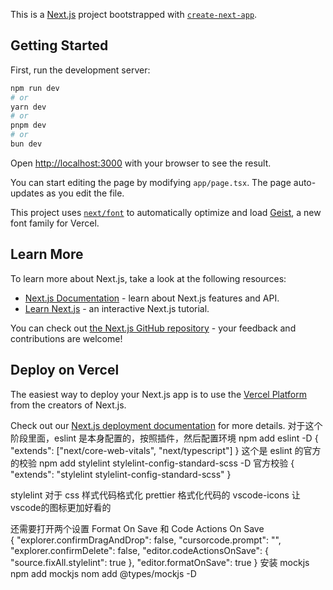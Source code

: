 This is a [Next.js](https://nextjs.org) project bootstrapped with [`create-next-app`](https://nextjs.org/docs/app/api-reference/cli/create-next-app).

## Getting Started

First, run the development server:

```bash
npm run dev
# or
yarn dev
# or
pnpm dev
# or
bun dev
```

Open [http://localhost:3000](http://localhost:3000) with your browser to see the result.

You can start editing the page by modifying `app/page.tsx`. The page auto-updates as you edit the file.

This project uses [`next/font`](https://nextjs.org/docs/app/building-your-application/optimizing/fonts) to automatically optimize and load [Geist](https://vercel.com/font), a new font family for Vercel.

## Learn More

To learn more about Next.js, take a look at the following resources:

- [Next.js Documentation](https://nextjs.org/docs) - learn about Next.js features and API.
- [Learn Next.js](https://nextjs.org/learn) - an interactive Next.js tutorial.

You can check out [the Next.js GitHub repository](https://github.com/vercel/next.js) - your feedback and contributions are welcome!

## Deploy on Vercel

The easiest way to deploy your Next.js app is to use the [Vercel Platform](https://vercel.com/new?utm_medium=default-template&filter=next.js&utm_source=create-next-app&utm_campaign=create-next-app-readme) from the creators of Next.js.

Check out our [Next.js deployment documentation](https://nextjs.org/docs/app/building-your-application/deploying) for more details.
对于这个阶段里面，eslint 是本身配置的，按照插件，然后配置环境 npm add eslint -D
{
"extends": ["next/core-web-vitals", "next/typescript"]
}
这个是 eslint 的官方的校验
npm add stylelint stylelint-config-standard-scss -D
官方校验
{
"extends": "stylelint stylelint-config-standard-scss"
}

stylelint 对于 css 样式代码格式化
prettier 格式化代码的
vscode-icons  让vscode的图标更加好看的

还需要打开两个设置
Format On Save 和 Code Actions On Save  
{
"explorer.confirmDragAndDrop": false,
"cursorcode.prompt": "",
"explorer.confirmDelete": false,
"editor.codeActionsOnSave": {
"source.fixAll.stylelint": true
},
"editor.formatOnSave": true
}
安装 mockjs
npm add mockjs
nom add @types/mockjs -D
